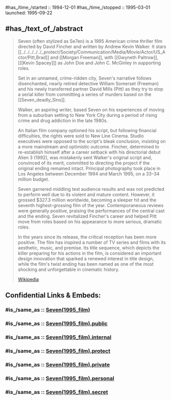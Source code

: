 
#has_/time_/started  :: 1994-12-01
#has_/time_/stopped  :: 1995-03-01
launched: 1995-09-22 

## #has_/text_of_/abstract 

> Seven (often stylized as Se7en) is a 1995 American crime thriller film directed by David Fincher 
> and written by Andrew Kevin Walker. 
> It stars [[../../../../../_protect/Society/Communication/Media/Movie/Actor/US_Actor/Pitt,Brad]] and [[Morgan Freeman]], with [[Gwyneth Paltrow]], [[[Kevin Spacey]]] as John Doe 
> and John C. McGinley in supporting roles. 
> 
> Set in an unnamed, crime-ridden city, 
> Seven's narrative follows disenchanted, nearly retired detective William Somerset (Freeman) 
> and his newly transferred partner David Mills (Pitt) 
> as they try to stop a serial killer from committing a series of murders 
> based on the [[Seven_deadly_Sins]].
>
> Walker, an aspiring writer, based Seven on his experiences of 
> moving from a suburban setting to New York City 
> during a period of rising crime and drug addiction in the late 1980s. 
> 
> An Italian film company optioned his script, but following financial difficulties, 
> the rights were sold to New Line Cinema. 
> Studio executives were opposed to the script's bleak conclusion, 
> insisting on a more mainstream and optimistic outcome. 
> Fincher, determined to re-establish himself after a career setback 
> with his directorial debut Alien 3 (1992), was mistakenly sent Walker's original script and, 
> convinced of its merit, committed to directing the project 
> if the original ending remained intact. 
> Principal photography took place in Los Angeles between December 1994 and March 1995, 
> on a $33–$34 million budget.
>
> Seven garnered middling test audience results and was not predicted to perform well due to its violent and mature content. However, it grossed $327.3 million worldwide, becoming a sleeper hit and the seventh highest-grossing film of the year. Contemporaneous reviews were generally positive, praising the performances of the central cast and the ending. Seven revitalized Fincher's career and helped Pitt move from roles based on his appearance to more serious, dramatic roles.
>
> In the years since its release, the critical reception has been more positive. The film has inspired a number of TV series and films with its aesthetic, music, and premise. Its title sequence, which depicts the killer preparing for his actions in the film, is considered an important design innovation that sparked a renewed interest in title design, while the film's twist ending has been named as one of the most shocking and unforgettable in cinematic history.
>
> [Wikipedia](https://en.wikipedia.org/wiki/Seven%20(1995%20film))


## Confidential Links & Embeds: 

### #is_/same_as :: [Seven(1995_film)](/_Standards/Philosophy/Metaphysic/Religion/Christianity/Seven(1995_film).md) 

### #is_/same_as :: [Seven(1995_film).public](/_public/Philosophy/Metaphysic/Religion/Christianity/Seven(1995_film).public.md) 

### #is_/same_as :: [Seven(1995_film).internal](/_internal/Philosophy/Metaphysic/Religion/Christianity/Seven(1995_film).internal.md) 

### #is_/same_as :: [Seven(1995_film).protect](/_protect/Philosophy/Metaphysic/Religion/Christianity/Seven(1995_film).protect.md) 

### #is_/same_as :: [Seven(1995_film).private](/_private/Philosophy/Metaphysic/Religion/Christianity/Seven(1995_film).private.md) 

### #is_/same_as :: [Seven(1995_film).personal](/_personal/Philosophy/Metaphysic/Religion/Christianity/Seven(1995_film).personal.md) 

### #is_/same_as :: [Seven(1995_film).secret](/_secret/Philosophy/Metaphysic/Religion/Christianity/Seven(1995_film).secret.md)

